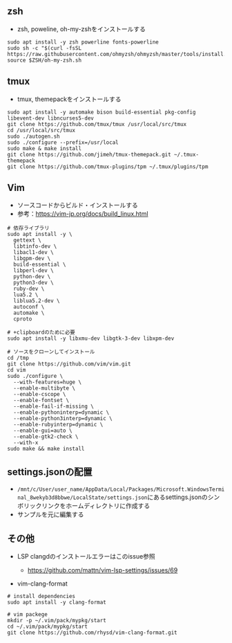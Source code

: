 ## zsh
- zsh, poweline, oh-my-zshをインストールする

```
sudo apt install -y zsh powerline fonts-powerline
sudo sh -c "$(curl -fsSL https://raw.githubusercontent.com/ohmyzsh/ohmyzsh/master/tools/install.sh)"
source $ZSH/oh-my-zsh.sh
```


## tmux
- tmux, themepackをインストールする

```
sudo apt install -y automake bison build-essential pkg-config libevent-dev libncurses5-dev
git clone https://github.com/tmux/tmux /usr/local/src/tmux
cd /usr/local/src/tmux
sudo ./autogen.sh
sudo ./configure --prefix=/usr/local
sudo make & make install
git clone https://github.com/jimeh/tmux-themepack.git ~/.tmux-themepack
git clone https://github.com/tmux-plugins/tpm ~/.tmux/plugins/tpm
```


## Vim
- ソースコードからビルド・インストールする
- 参考：https://vim-jp.org/docs/build_linux.html

```
# 依存ライブラリ
sudo apt install -y \
  gettext \
  libtinfo-dev \
  libacl1-dev \
  libgpm-dev \
  build-essential \
  libperl-dev \
  python-dev \
  python3-dev \
  ruby-dev \
  lua5.2 \
  liblua5.2-dev \
  autoconf \
  automake \
  cproto

# +clipboardのために必要
sudo apt install -y libxmu-dev libgtk-3-dev libxpm-dev

# ソースをクローンしてインストール
cd /tmp
git clone https://github.com/vim/vim.git
cd vim
sudo ./configure \
  --with-features=huge \
  --enable-multibyte \
  --enable-cscope \
  --enable-fontset \
  --enable-fail-if-missing \
  --enable-pythoninterp=dynamic \
  --enable-python3interp=dynamic \
  --enable-rubyinterp=dynamic \
  --enable-gui=auto \
  --enable-gtk2-check \
  --with-x
sudo make && make install
```


## settings.jsonの配置
- `/mnt/c/User/user_name/AppData/Local/Packages/Microsoft.WindowsTerminal_8wekyb3d8bbwe/LocalState/settings.json`にあるsettings.jsonのシンボリックリンクをホームディレクトリに作成する
- サンプルを元に編集する


## その他
- LSP clangdのインストールエラーはこのissue参照
  - https://github.com/mattn/vim-lsp-settings/issues/69

- vim-clang-format
```
# install dependencies
sudo apt install -y clang-format

# vim packege
mkdir -p ~/.vim/pack/mypkg/start
cd ~/.vim/pack/mypkg/start
git clone https://github.com/rhysd/vim-clang-format.git
```
